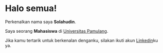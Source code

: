 # Halo semua! 

Perkenalkan nama saya **Solahudin**.<br>

Saya seorang **Mahasiswa** di [Universitas Pamulang](https://unpam.ac.id/).<br>

Jika kamu tertarik untuk berkenalan denganku, silakan ikuti akun [Linkedin](https://www.linkedin.com/in/solah-udin-4833b6329/)ku ya.
